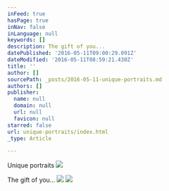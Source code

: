 ```yaml
---
inFeed: true
hasPage: true
inNav: false
inLanguage: null
keywords: []
description: The gift of you...
datePublished: '2016-05-11T09:00:29.091Z'
dateModified: '2016-05-11T08:59:21.430Z'
title: ''
author: []
sourcePath: _posts/2016-05-11-unique-portraits.md
authors: []
publisher:
  name: null
  domain: null
  url: null
  favicon: null
starred: false
url: unique-portraits/index.html
_type: Article

---
```

Unique portraits
![](https://the-grid-user-content.s3-us-west-2.amazonaws.com/a229958e-5a4e-42fb-b100-958bbeeb1d6e.jpg)

The gift of you...
![](https://the-grid-user-content.s3-us-west-2.amazonaws.com/f92c773e-9bf1-4a3e-acc9-6d9188c1400b.jpg)
![](https://the-grid-user-content.s3-us-west-2.amazonaws.com/dc4a7dee-e3e2-4137-923c-aaa6990d276f.jpg)